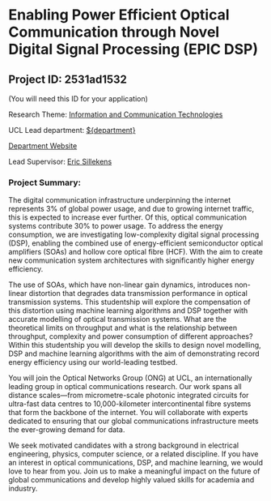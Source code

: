 # Enabling Power Efficient Optical Communication through Novel Digital Signal Processing (EPIC DSP)

## Project ID: **2531ad1532**
(You will need this ID for your application)

Research Theme: [Information and Communication Technologies](../themes/information-and-communication-technologies.md)

UCL Lead department: [${department}](../departments/electronic-and-electrical-engineering.md)

[Department Website](https://www.ucl.ac.uk/electronic-electrical-engineering)

Lead Supervisor: [Eric Sillekens](https://profiles.ucl.ac.uk/55875)

### Project Summary:

The digital communication infrastructure underpinning the internet represents 3% of global power usage, and due to growing internet traffic, this is expected to increase ever further. Of this, optical communication systems contribute 30% to power usage. To address the energy consumption, we are investigating low-complexity digital signal processing (DSP), enabling the combined use of energy-efficient semiconductor optical amplifiers (SOAs) and hollow core optical fibre (HCF). With the aim to create new communication system architectures with significantly higher energy efficiency.  

The use of SOAs, which have non-linear gain dynamics, introduces non-linear distortion that degrades data transmission performance in optical transmission systems. This studentship will explore the compensation of this distortion using machine learning algorithms and DSP together with accurate modelling of optical transmission systems. What are the theoretical limits on throughput and what is the relationship between throughput, complexity and power consumption of different approaches? Within this studentship you will develop the skills to design novel modelling, DSP and machine learning algorithms with the aim of demonstrating record energy efficiency using our world-leading testbed. 

You will join the Optical Networks Group (ONG) at UCL, an internationally leading group in optical communications research. Our work spans all distance scales—from micrometre-scale photonic integrated circuits for ultra-fast data centres to 10,000-kilometer intercontinental fibre systems that form the backbone of the internet. You will collaborate with experts dedicated to ensuring that our global communications infrastructure meets the ever-growing demand for data.  

We seek motivated candidates with a strong background in electrical engineering, physics, computer science, or a related discipline. If you have an interest in optical communications, DSP, and machine learning, we would love to hear from you. Join us to make a meaningful impact on the future of global communications and develop highly valued skills for academia and industry.
